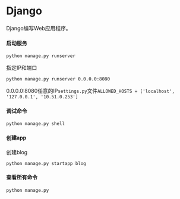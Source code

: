 # Django
Django编写Web应用程序。

#### 启动服务

```
python manage.py runserver
```

指定IP和端口

```
python manage.py runserver 0.0.0.0:8080
```
0.0.0.0:8080任意的IP`settings.py`文件`ALLOWED_HOSTS = ['localhost', '127.0.0.1', '10.51.0.253']` 

#### 调试命令
```
python manage.py shell
```

#### 创建app
创建blog

```
python manage.py startapp blog
```

#### 查看所有命令

```
python manage.py
```
